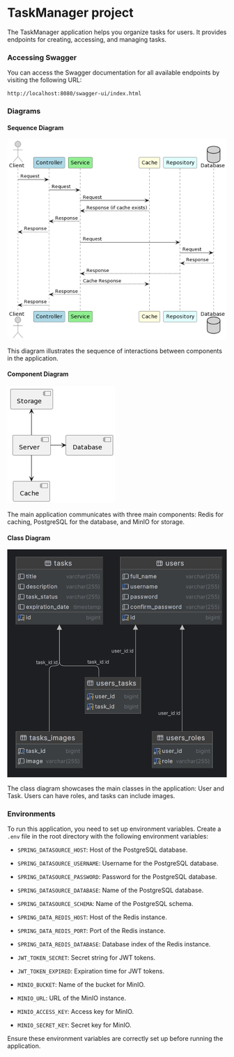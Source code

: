 # TaskManager project

The TaskManager application helps you organize tasks for users. It provides endpoints for creating, accessing, and managing tasks.

### Accessing Swagger

You can access the Swagger documentation for all available endpoints by visiting the following URL:

```
http://localhost:8080/swagger-ui/index.html
```

### Diagrams

#### Sequence Diagram

![Sequence diagram](docs/sequence-diagram.png)

This diagram illustrates the sequence of interactions between components in the application.

#### Component Diagram

![Component diagram](docs/component-diagram.png)

The main application communicates with three main components: Redis for caching, PostgreSQL for the database, and MinIO for storage.

#### Class Diagram

![Class diagram](docs/class-diagram.png)

The class diagram showcases the main classes in the application: User and Task. Users can have roles, and tasks can include images.

### Environments

To run this application, you need to set up environment variables. Create a `.env` file in the root directory with the following environment variables:

- `SPRING_DATASOURCE_HOST`: Host of the PostgreSQL database.
- `SPRING_DATASOURCE_USERNAME`: Username for the PostgreSQL database.
- `SPRING_DATASOURCE_PASSWORD`: Password for the PostgreSQL database.
- `SPRING_DATASOURCE_DATABASE`: Name of the PostgreSQL database.
- `SPRING_DATASOURCE_SCHEMA`: Name of the PostgreSQL schema.


- `SPRING_DATA_REDIS_HOST`: Host of the Redis instance.
- `SPRING_DATA_REDIS_PORT`: Port of the Redis instance.
- `SPRING_DATA_REDIS_DATABASE`: Database index of the Redis instance.


- `JWT_TOKEN_SECRET`: Secret string for JWT tokens.
- `JWT_TOKEN_EXPIRED`: Expiration time for JWT tokens.


- `MINIO_BUCKET`: Name of the bucket for MinIO.
- `MINIO_URL`: URL of the MinIO instance.
- `MINIO_ACCESS_KEY`: Access key for MinIO.
- `MINIO_SECRET_KEY`: Secret key for MinIO.

Ensure these environment variables are correctly set up before running the application.